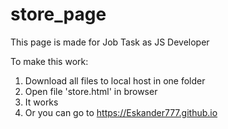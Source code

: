 # store_page
This page is made for Job Task as JS Developer

To make this work:

1. Download all files to local host in one folder
2. Open file 'store.html' in browser
3. It works
4. Or you can go to https://Eskander777.github.io